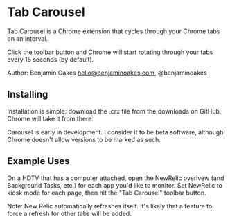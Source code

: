 Tab Carousel
============

Tab Carousel is a Chrome extension that cycles through your Chrome tabs on an interval.

Click the toolbar button and Chrome will start rotating through your tabs every 15 seconds (by default).

Author: Benjamin Oakes <hello@benjaminoakes.com>, @benjaminoakes

Installing
----------

Installation is simple: download the .crx file from the downloads on GitHub.  Chrome will take it from there.

Carousel is early in development.  I consider it to be beta software, although Chrome doesn't allow versions to be marked as such.

Example Uses
------------

On a HDTV that has a computer attached, open the NewRelic overivew (and Background Tasks, etc.) for each app you'd like to monitor.  Set NewRelic to kiosk mode for each page, then hit the "Tab Carousel" toolbar button.
  
Note: New Relic automatically refreshes itself.  It's likely that a feature to force a refresh for other tabs will be added.
